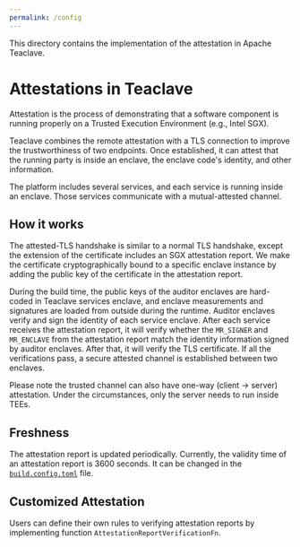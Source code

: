 ```yaml
---
permalink: /config
---
```


This directory contains the implementation of the attestation in Apache Teaclave.

# Attestations in Teaclave

Attestation is the process of demonstrating that a software component is running properly on a Trusted Execution Environment (e.g., Intel SGX). 

Teaclave combines the remote attestation with a TLS connection to improve the trustworthiness of two endpoints. Once established, it can attest that the running party is inside an enclave, the enclave code's identity, and other information.

The platform includes several services, and each service is running inside an enclave. Those services communicate with a mutual-attested channel.

## How it works

The attested-TLS handshake is similar to a normal TLS handshake, except the extension of the certificate includes an SGX attestation report. We make the certificate cryptographically bound to a specific enclave instance by adding the public key of the certificate in the attestation report.  

During the build time, the public keys of the auditor enclaves are hard-coded in Teaclave services enclave, and enclave measurements and signatures are loaded from outside during the runtime. Auditor enclaves verify and sign the identity of each service enclave. After each service receives the attestation report, it will verify whether the `MR_SIGNER` and `MR_ENCLAVE` from the attestation report match the identity information signed by auditor enclaves. After that, it will verify the
TLS certificate. If all the verifications pass, a secure attested channel is established between two enclaves.

Please note the trusted channel can also have one-way (client -> server) attestation. Under the circumstances, only the server needs to run inside TEEs. 

## Freshness

The attestation report is updated periodically. Currently, the validity time of an
attestation report is 3600 seconds. It can be changed in the [`build.config.toml`](https://github.com/apache/incubator-teaclave/blob/master/config/build.config.toml)
file.

## Customized Attestation 

Users can define their own rules to verifying attestation reports by implementing 
function `AttestationReportVerificationFn`.